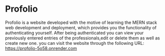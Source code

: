 # Profolio
Profolio is a website developed with the motive of learning the MERN stack web development and deployment, which provides you the functionality of authenticating yourself. After being authenticated you can view your previously entered entries of the professionals,edit or delete them as well as create new one. 
you can visit the website through the following URL: https://profolio-5o58.onrender.com
